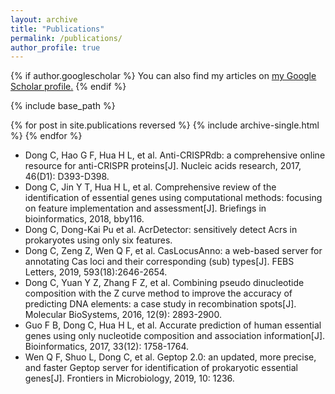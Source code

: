 ```yaml
---
layout: archive
title: "Publications"
permalink: /publications/
author_profile: true
---
```


{% if author.googlescholar %}
  You can also find my articles on <u><a href="{{author.googlescholar}}">my Google Scholar profile</a>.</u>
{% endif %}

{% include base_path %}

{% for post in site.publications reversed %}
  {% include archive-single.html %}
{% endfor %}

* Dong C, Hao G F, Hua H L, et al. Anti-CRISPRdb: a comprehensive online resource for anti-CRISPR proteins[J]. Nucleic acids research, 2017, 46(D1): D393-D398.
* Dong C, Jin Y T, Hua H L, et al. Comprehensive review of the identification of essential genes using computational methods: focusing on feature implementation and assessment[J]. Briefings in bioinformatics, 2018, bby116.
* Dong C, Dong-Kai Pu et al. AcrDetector: sensitively detect Acrs in prokaryotes using only six features.
* Dong C, Zeng Z, Wen Q F, et al. CasLocusAnno: a web-based server for annotating Cas loci and their corresponding (sub) types[J]. FEBS Letters, 2019, 593(18):2646-2654.
* Dong C, Yuan Y Z, Zhang F Z, et al. Combining pseudo dinucleotide composition with the Z curve method to improve the accuracy of predicting DNA elements: a case study in recombination spots[J]. Molecular BioSystems, 2016, 12(9): 2893-2900. 
* Guo F B, Dong C, Hua H L, et al. Accurate prediction of human essential genes using only nucleotide composition and association information[J]. Bioinformatics, 2017, 33(12): 1758-1764.
* Wen Q F, Shuo L, Dong C, et al. Geptop 2.0: an updated, more precise, and faster Geptop server for identification of prokaryotic essential genes[J]. Frontiers in Microbiology, 2019, 10: 1236.
